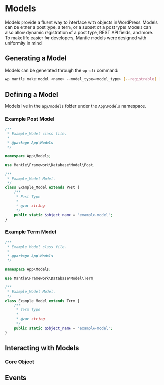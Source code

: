 Models
======

Models provide a fluent way to interface with objects in WordPress. Models can be either a post type, a term, or a subset of a post type! Models can also allow dynamic registration of a post type, REST API fields, and more. To make life easier for developers, Mantle models were designed with uniformity in mind

## Generating a Model
Models can be generated through the `wp-cli` command:

```bash
wp mantle make:model <name> --model_type=<model_type> [--registrable] [--object_name] [--label_singular] [--label_plural]
```

## Defining a Model

Models live in the `app/models` folder under the `App\Models` namespace.

### Example Post Model

```php
/**
 * Example_Model class file.
 *
 * @package App\Models
 */

namespace App\Models;

use Mantle\Framework\Database\Model\Post;

/**
 * Example_Model Model.
 */
class Example_Model extends Post {
	/**
	 * Post Type
	 *
	 * @var string
	 */
	public static $object_name = 'example-model';
}
```

### Example Term Model

```php
/**
 * Example_Model class file.
 *
 * @package App\Models
 */

namespace App\Models;

use Mantle\Framework\Database\Model\Term;

/**
 * Example_Model Model.
 */
class Example_Model extends Term {
	/**
	 * Term Type
	 *
	 * @var string
	 */
	public static $object_name = 'example-model';
}
```

## Interacting with Models

### Core Object

## Events
